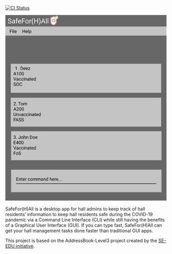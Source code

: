 [![CI Status](https://github.com/se-edu/addressbook-level3/workflows/Java%20CI/badge.svg)](https://github.com/AY2122S1-CS2103T-T15-4/tp/actions) 


![Ui](docs/images/Ui.png)

SafeFor(H)All is a desktop app for hall admins to keep track of hall residents’ information to keep hall residents safe during the COVID-19 pandemic via a Command Line Interface (CLI) while still having the benefits of a Graphical User Interface (GUI). If you can type fast, SafeFor(H)All can get your hall management tasks done faster than traditional GUI apps. <br>


This project is based on the AddressBook-Level3 project created by the [SE-EDU initiative](https://se-education.org).
